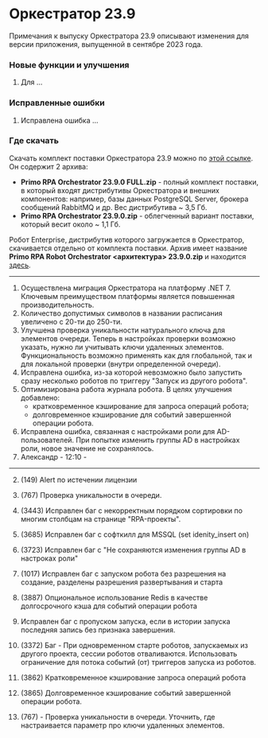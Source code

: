 # Оркестратор 23.9

Примечания к выпуску Оркестратора 23.9 описывают изменения для версии приложения, выпущенной в сентябре 2023 года.

### Новые функции и улучшения

1. Для ...


### Исправленные ошибки
1. Исправлена ошибка ...


### Где скачать

Скачать комплект поставки Оркестратора 23.9 можно по [этой ссылке](https://disk.primo-rpa.ru/index.php/s/primo?path=%2FRelease%2FOrchestrator). Он содержит 2 архива:
* **Primo RPA Orchestrator 23.9.0 FULL.zip** - полный комплект поставки, в который входят дистрибутивы Оркестратора и внешних компонентов: например, базы данных PostgreSQL Server, брокера сообщений RabbitMQ и др. Вес дистрибутива ~ 3,5 Гб.
* **Primo RPA Orchestrator 23.9.0.zip** - облегченный вариант поставки, который весит около ~ 1,1 Гб.

Робот Enterprise, дистрибутив которого загружается в Оркестратор, скачивается отдельно от комплекта поставки. Архив имеет название **Primo RPA Robot Orchestrator <архитектура> 23.9.0.zip** и находится [здесь](https://disk.primo-rpa.ru/index.php/s/primo?path=%2FRelease%2FRobot).



----------
1. Осуществлена миграция Оркестратора на платформу .NET 7. Ключевым преимуществом платформы является повышенная производительность.
1. Количество допустимых символов в названии расписания увеличено с 20-ти до 250-ти. 
1. Улучшена проверка уникальности натурального ключа для элементов очереди. Теперь в настройках проверки возможно указать, нужно ли учитывать ключи удаленных элементов. Функциональность возможно применять как для глобальной, так и для локальной проверки (внутри определенной очереди).
1. Исправлена ошибка, из-за которой невозможно было запустить сразу несколько роботов по триггеру "Запуск из другого робота". 
1. Оптимизирована работа журнала робота. В целях улучшения добавлено:
   * кратковременное кэширование для запроса операций робота;
   * долговременное кэширование для событий завершенной операции робота.
1. Исправлена ошибка, связанная с настройками роли для AD-пользователей. При попытке изменить группы AD в настройках роли, новое значение не сохранялось. 
1. Александр - 12:10 - 



---------------
2. (149) Alert по истечении лицензии
1. (767) Проверка уникальности в очереди. 
5. (3443) Исправлен баг с некорректным порядком сортировки по многим столбцам на странице "RPA-проекты".
7. (3685) Исправлен баг с софткилл для MSSQL (set idenity_insert on)
8. (3723) Исправлен баг с "Не сохраняются изменения группы AD в настроках роли"
9. (1017) Исправлен баг с запуском робота без разрешения на создание, разделены разрешения развертывания и старта
12. (3887) Опциональное использование Redis в качестве долгосрочного кэша для событий операции робота
13. Исправлен баг с пропуском запуска, если в истории запуска последняя запись без признака завершения.

4. (3372) Баг - При одновременном старте роботов, запускаемых из другого проекта, сессии роботов отваливаются. Использовать ограничение для потока событий (от) триггеров запуска из роботов.
10. (3862) Кратковременное кэширование запроса операций робота
11. (3865) Долговременное кэширование событий завершенной операции робота.
12. (767) - Проверка уникальности в очереди. Уточнить, где настраивается параметр про ключи удаленных элементов.
